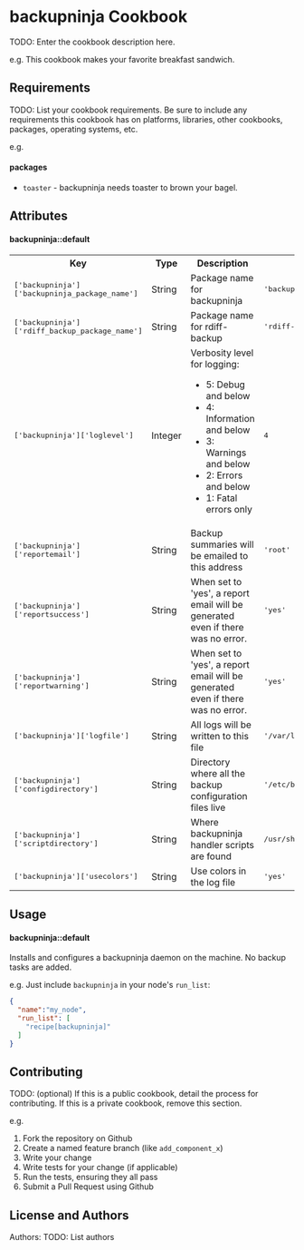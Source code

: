 backupninja Cookbook
====================
TODO: Enter the cookbook description here.

e.g.
This cookbook makes your favorite breakfast sandwich.

Requirements
------------
TODO: List your cookbook requirements. Be sure to include any requirements this cookbook has on platforms, libraries, other cookbooks, packages, operating systems, etc.

e.g.
#### packages
- `toaster` - backupninja needs toaster to brown your bagel.

Attributes
----------

#### backupninja::default

<table>
  <tr>
    <th>Key</th>
    <th>Type</th>
    <th>Description</th>
    <th>Default</th>
  </tr>
  <tr>
    <td><tt>['backupninja']['backupninja_package_name']</tt></td>
    <td>String</td>
    <td>Package name for backupninja</td>
    <td><tt>'backupninja'</tt></td>
  </tr>
  <tr>
    <td><tt>['backupninja']['rdiff_backup_package_name']</tt></td>
    <td>String</td>
    <td>Package name for rdiff-backup</td>
    <td><tt>'rdiff-backup'</tt></td>
  </tr>
  <tr>
    <td><tt>['backupninja']['loglevel']</tt></td>
    <td>Integer</td>
    <td>
      Verbosity level for logging:
      <ul>
        <li>5: Debug and below</li>
        <li>4: Information and below</li>
        <li>3: Warnings and below</li>
        <li>2: Errors and below</li>
        <li>1: Fatal errors only</li>
      </ul>
    </td>
    <td><tt>4</tt></td>
  </tr>
  <tr>
    <td><tt>['backupninja']['reportemail']</tt></td>
    <td>String</td>
    <td>Backup summaries will be emailed to this address</td>
    <td><tt>'root'</tt></td>
  </tr>
  <tr>
    <td><tt>['backupninja']['reportsuccess']</tt></td>
    <td>String</td>
    <td>When set to 'yes', a report email will be generated even
    if there was no error.</td>
    <td><tt>'yes'</tt></td>
  </tr>
  <tr>
    <td><tt>['backupninja']['reportwarning']</tt></td>
    <td>String</td>
    <td>When set to 'yes', a report email will be generated even
    if there was no error.</td>
    <td><tt>'yes'</tt></td>
  </tr>
  <tr>
    <td><tt>['backupninja']['logfile']</tt></td>
    <td>String</td>
    <td>All logs will be written to this file</td>
    <td><tt>'/var/log/backupninja.log'</tt></td>
  </tr>
  <tr>
    <td><tt>['backupninja']['configdirectory']</tt></td>
    <td>String</td>
    <td>Directory where all the backup configuration files live</td>
    <td><tt>'/etc/backup.d'</tt></td>
  </tr>
  <tr>
    <td><tt>['backupninja']['scriptdirectory']</tt></td>
    <td>String</td>
    <td>Where backupninja handler scripts are found</td>
    <td><tt>/usr/share/backupninja'</tt></td>
  </tr>
  <tr>
    <td><tt>['backupninja']['usecolors']</tt></td>
    <td>String</td>
    <td>Use colors in the log file</td>
    <td><tt>'yes'</tt></td>
  </tr>
</table>

Usage
-----
#### backupninja::default

Installs and configures a backupninja daemon on the machine. No backup tasks are added.

e.g.
Just include `backupninja` in your node's `run_list`:

```json
{
  "name":"my_node",
  "run_list": [
    "recipe[backupninja]"
  ]
}
```

Contributing
------------
TODO: (optional) If this is a public cookbook, detail the process for contributing. If this is a private cookbook, remove this section.

e.g.
1. Fork the repository on Github
2. Create a named feature branch (like `add_component_x`)
3. Write your change
4. Write tests for your change (if applicable)
5. Run the tests, ensuring they all pass
6. Submit a Pull Request using Github

License and Authors
-------------------
Authors: TODO: List authors
